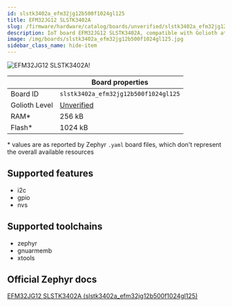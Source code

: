 ```yaml
---
id: slstk3402a_efm32jg12b500f1024gl125
title: EFM32JG12 SLSTK3402A
slug: /firmware/hardware/catalog/boards/unverified/slstk3402a_efm32jg12b500f1024gl125
description: IoT board EFM32JG12 SLSTK3402A, compatible with Golioth at unverified level.
image: /img/boards/slstk3402a_efm32jg12b500f1024gl125.jpg
sidebar_class_name: hide-item
---
```


[//]: # (This is an auto-generated file, do not edit! Changes to it will be lost upon re-generation)

![EFM32JG12 SLSTK3402A!](/img/boards/slstk3402a_efm32jg12b500f1024gl125.jpg "EFM32JG12 SLSTK3402A")

|                | Board properties     |
| -------------  | -------------------- |
| Board ID       | `slstk3402a_efm32jg12b500f1024gl125` |
| Golioth Level  | [Unverified](/firmware/hardware#unverified-boards) |
| RAM*           | 256 kB |
| Flash*         | 1024 kB |

\* values are as reported by Zephyr `.yaml` board files, which don't represent the overall available resources



## Supported features

* i2c
* gpio
* nvs

## Supported toolchains

* zephyr
* gnuarmemb
* xtools

## Official Zephyr docs

[EFM32JG12 SLSTK3402A (slstk3402a_efm32jg12b500f1024gl125)](https://docs.zephyrproject.org/latest/boards/silabs/starter_kits/slstk3402a/doc/index.html)

